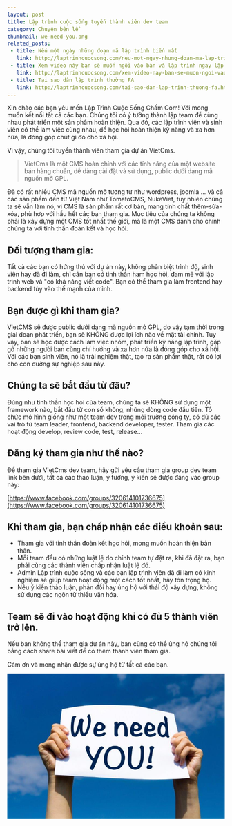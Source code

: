```yaml
---
layout: post
title: Lập trình cuộc sống tuyển thành viên dev team
category: Chuyện bên lề
thumbnail: we-need-you.png
related_posts:
 - title: Nếu một ngày những đoạn mã lập trình biến mất
   link: http://laptrinhcuocsong.com/neu-mot-ngay-nhung-doan-ma-lap-trinh-bien-mat.html
 - title: Xem video này bạn sẽ muốn ngồi vào bàn và lập trình ngay lập tức
   link: http://laptrinhcuocsong.com/xem-video-nay-ban-se-muon-ngoi-vao-va-lap-trinh-ngay-lap-tuc.html
 - title: Tại sao dân lập trình thường FA
   link: http://laptrinhcuocsong.com/tai-sao-dan-lap-trinh-thuong-fa.html
---
```

Xin chào các bạn yêu mến Lập Trình Cuộc Sống Chấm Com! Với mong muốn kết nối tất cả các bạn. Chúng tôi có ý tưởng thành lập team để cùng nhau phát triển một sản phẩm hoàn thiện. Qua đó, các lập trình viên và sinh viên có thể làm việc cùng nhau, để học hỏi hoàn thiện kỹ năng và xa hơn nữa, là đóng góp chút gì đó cho xã hội.

Vì vậy, chúng tôi tuyển thành viên tham gia dự án VietCms.

> VietCms là một CMS hoàn chỉnh với các tính năng của một website bán hàng chuẩn, dễ dàng cài đặt và sử dụng, public dưới dạng mã nguồn mở GPL. 

Đã có rất nhiều CMS mã nguồn mở tương tự như wordpress, joomla ... và cả các sản phẩm đến từ Việt Nam như TomatoCMS, NukeViet, tuy nhiên chúng ta sẽ vẫn làm nó, vì CMS là sản phẩm rất cơ bản, mang tính chất thêm-sửa-xóa, phù hợp với hầu hết các bạn tham gia. Mục tiêu của chúng ta không phải là xây dựng một CMS tốt nhất thế giới, mà là một CMS dành cho chính chúng ta với tinh thần đoàn kết và học hỏi.

## Đối tượng tham gia:

Tất cả các bạn có hứng thú với dự án này, không phân biệt trình độ, sinh viên hay đã đi làm, chỉ cần bạn có tinh thần ham học hỏi, đam mê với lập trình web và "có khả năng viết code". Bạn có thể tham gia làm frontend hay backend tùy vào thế mạnh của mình.

## Bạn được gì khi tham gia?

VietCMS sẽ được public dưới dạng mã nguồn mở GPL, do vậy tạm thời trong giai đoạn phát triển, bạn sẽ KHÔNG được lợi ích nào về mặt tài chính. Tuy vậy, bạn sẽ học được cách làm việc nhóm, phát triển kỹ năng lập trình, gặp gỡ những người bạn cùng chí hướng và xa hơn nữa là đóng góp cho xã hội. Với các bạn sinh viên, nó là trải nghiệm thật, tạo ra sản phẩm thật, rất có lợi cho con đường sự nghiệp sau này.

## Chúng ta sẽ bắt đầu từ đâu?

Đúng như tinh thần học hỏi của team, chúng ta sẽ KHÔNG sử dụng một framework nào, bắt đầu từ con số không, những dòng code đầu tiên. Tổ chức mô hình giống như một team dev trong môi trường công ty, có đủ các vai trò từ team leader, frontend, backend developer, tester. Tham gia các hoạt động develop, review code, test, release...

## Đăng ký tham gia như thế nào?

Để tham gia VietCms dev team, hãy gửi yêu cầu tham gia group dev team link bên dưới, tất cả các thảo luận, ý tưởng, ý kiến sẽ được đăng vào group này:

[https://www.facebook.com/groups/320614101736675](https://www.facebook.com/groups/320614101736675)

## Khi tham gia, bạn chấp nhận các điều khoản sau:

- Tham gia với tinh thần đoàn kết học hỏi, mong muốn hoàn thiện bản thân.
- Mỗi team đều có những luật lệ do chính team tự đặt ra, khi đã đặt ra, bạn phải cùng các thành viên chấp nhận luật lệ đó.
- Admin Lập trình cuộc sống và các bạn lập trình viên đã đi làm có kinh nghiệm sẽ giúp team hoạt động một cách tốt nhất, hãy tôn trọng họ.
- Nêu ý kiến thảo luận, phản đối hay ủng hộ với thái độ xây dựng, không sử dụng các ngôn từ thiếu văn hóa.

## Team sẽ đi vào hoạt động khi có đủ 5 thành viên trở lên.

Nếu bạn không thể tham gia dự án này, bạn cũng có thể ủng hộ chúng tôi bằng cách share bài viết để có thêm thành viên tham gia.

Cảm ơn và mong nhận được sự ủng hộ từ tất cả các bạn.

![Lập trình cuộc sống tuyển thành viên dev team](images/weneedyou.jpg)
